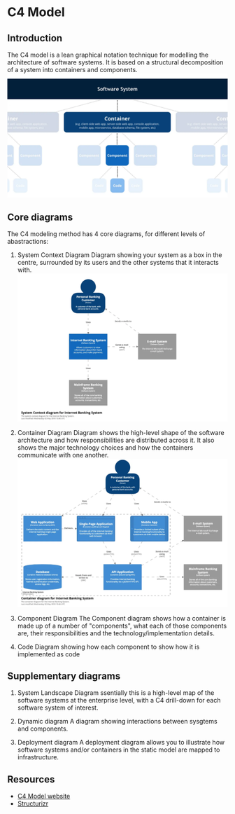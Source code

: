 # C4 Model

## Introduction
The C4 model is a lean graphical notation technique for modelling the architecture of software systems. It is based on a structural decomposition of a system into containers and components.
![Overview](./c4-overview.webp)

## Core diagrams
The C4 modeling method has 4 core diagrams, for different levels of abastractions:
1. System Context Diagram
Diagram showing your system as a box in the centre, surrounded by its users and the other systems that it interacts with.
![Core Diagram](./c4-level1.webp)


2. Container Diagram
Diagram shows the high-level shape of the software architecture and how responsibilities are distributed across it. It also shows the major technology choices and how the containers communicate with one another.
![Container Diagram](./c4-level2.webp)


3. Component Diagram
The Component diagram shows how a container is made up of a number of "components", what each of those components are, their responsibilities and the technology/implementation details.

4. Code 
Diagram showing how each component to show how it is implemented as code

## Supplementary diagrams
1. System Landscape Diagram
ssentially this is a high-level map of the software systems at the enterprise level, with a C4 drill-down for each software system of interest. 

2. Dynamic diagram
A diagram showing interactions between sysgtems and components.

3. Deployment diagram
A deployment diagram allows you to illustrate how software systems and/or containers in the static model are mapped to infrastructure.


## Resources
- [C4 Model website](https://c4model.com/)
- [Structurizr](https://structurizr.com/)

